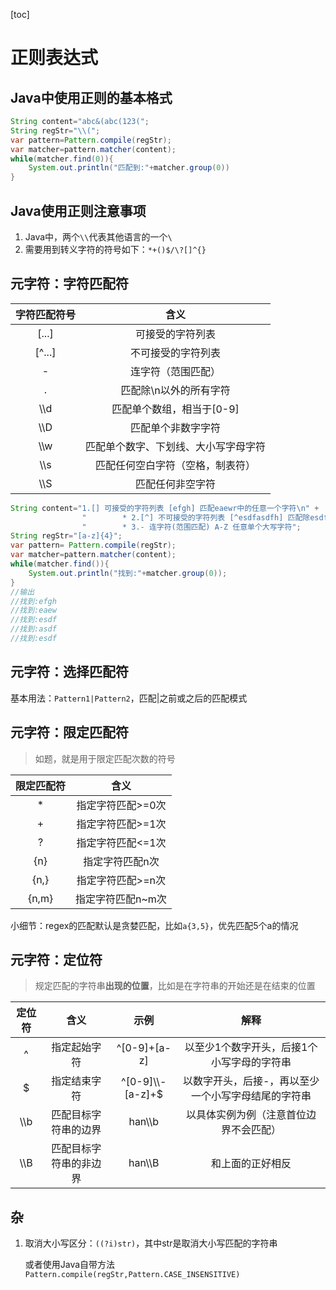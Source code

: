 [toc]

# 正则表达式

## Java中使用正则的基本格式

```java
String content="abc&(abc(123(";
String regStr="\\(";
var pattern=Pattern.compile(regStr);
var matcher=pattern.matcher(content);
while(matcher.find(0)){
    System.out.println("匹配到:"+matcher.group(0))
}
```

## Java使用正则注意事项

1. Java中，两个`\\`代表其他语言的一个`\`
2. 需要用到转义字符的符号如下：`*+()$/\?[]^{}`

## 元字符：字符匹配符

| 字符匹配符号 |                 含义                 |
| :----------: | :----------------------------------: |
|    [...]     |           可接受的字符列表           |
|    [^...]    |          不可接受的字符列表          |
|      -       |          连字符（范围匹配）          |
|      .       |        匹配除\n以外的所有字符        |
|    \\\\d     |      匹配单个数组，相当于[0-9]       |
|    \\\\D     |          匹配单个非数字字符          |
|    \\\\w     | 匹配单个数字、下划线、大小写字母字符 |
|    \\\\s     |   匹配任何空白字符（空格，制表符）   |
|    \\\\S     |           匹配任何非空字符           |

```java
String content="1.[] 可接受的字符列表 [efgh] 匹配eaewr中的任意一个字符\n" +
                "        * 2.[^] 不可接受的字符列表 [^esdfasdfh] 匹配除esdffgh中的任意一个字符以外的字符\n" +
                "        * 3.- 连字符(范围匹配) A-Z 任意单个大写字符";
String regStr="[a-z]{4}";
var pattern= Pattern.compile(regStr);
var matcher=pattern.matcher(content);
while(matcher.find()){
    System.out.println("找到:"+matcher.group(0));
}
//输出
//找到:efgh
//找到:eaew
//找到:esdf
//找到:asdf
//找到:esdf
```

## 元字符：选择匹配符

基本用法：`Pattern1|Pattern2`，匹配|之前或之后的匹配模式

## 元字符：限定匹配符

> 如题，就是用于限定匹配次数的符号

| 限定匹配符 |       含义        |
| :--------: | :---------------: |
|     *      | 指定字符匹配>=0次 |
|     +      | 指定字符匹配>=1次 |
|     ?      | 指定字符匹配<=1次 |
|    {n}     |  指定字符匹配n次  |
|    {n,}    | 指定字符匹配>=n次 |
|   {n,m}    | 指定字符匹配n~m次 |

小细节：regex的匹配默认是贪婪匹配，比如`a{3,5}`，优先匹配5个a的情况

## 元字符：定位符

> 规定匹配的字符串**出现的位置**，比如是在字符串的开始还是在结束的位置

| 定位符 |          含义          |        示例        |                    解释                    |
| :----: | :--------------------: | :----------------: | :----------------------------------------: |
|   ^    |      指定起始字符      |    ^[0-9]+[a-z]    | 以至少1个数字开头，后接1个小写字母的字符串 |
|  \$ | 指定结束字符 |^[0-9]\\\\-[a-z]+\$|以数字开头，后接-，再以至少一个小写字母结尾的字符串|
| \\\\b  |  匹配目标字符串的边界  | han\\\\b | 以具体实例为例（注意首位边界不会匹配） |
| \\\\B  | 匹配目标字符串的非边界 | han\\\\B | 和上面的正好相反 |



## 杂

1. 取消大小写区分：`((?i)str)`，其中str是取消大小写匹配的字符串

   或者使用Java自带方法`Pattern.compile(regStr,Pattern.CASE_INSENSITIVE)`